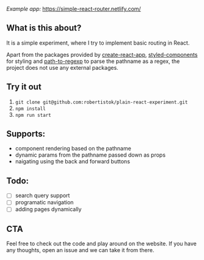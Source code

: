 *Example app:* https://simple-react-router.netlify.com/

## What is this about?

It is a simple experiment, where I try to implement basic routing in React.

Apart from the packages provided by [create-react-app](https://github.com/facebook/create-react-app), [styled-components](https://github.com/styled-components/styled-components) for styling and [path-to-regexp](https://github.com/pillarjs/path-to-regexp) to parse the pathname as a regex, the project does not use any external packages.

## Try it out
1. `git clone git@github.com:robertistok/plain-react-experiment.git`
2. `npm install`
3. `npm run start`

## Supports:
* component rendering based on the pathname
* dynamic params from the pathname passed down as props
* naigating using the back and forward buttons

## Todo:
- [ ] search query support
- [ ] programatic navigation
- [ ] adding pages dynamically

## CTA
Feel free to check out the code and play around on the website. 
If you have any thoughts, open an issue and we can take it from there.
